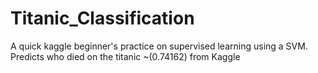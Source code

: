 # Titanic_Classification
A quick kaggle beginner's practice on supervised learning using a SVM. Predicts who died on the titanic ~(0.74162) from Kaggle
